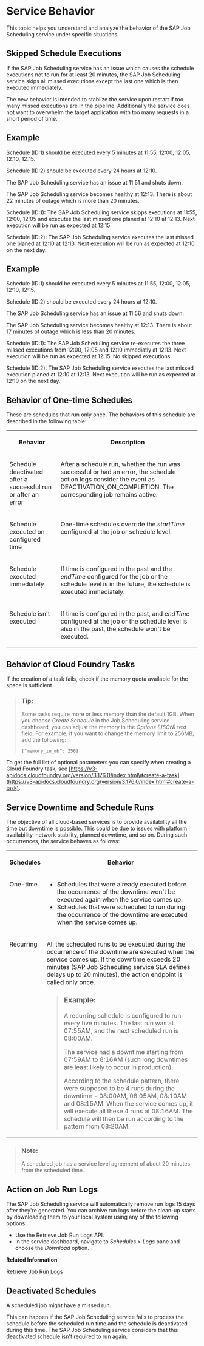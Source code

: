 <!-- loiod09664b7ae9d453e8b8a3a6e09449916 -->

# Service Behavior

This topic helps you understand and analyze the behavior of the SAP Job Scheduling service under specific situations.



<a name="loiod09664b7ae9d453e8b8a3a6e09449916__section_w5c_qyt_trb"/>

## Skipped Schedule Executions

If the SAP Job Scheduling service has an issue which causes the schedule executions not to run for at least 20 minutes, the SAP Job Scheduling service skips all missed executions except the last one which is then executed immediately.

The new behavior is intended to stablize the service upon restart if too many missed executions are in the pipeline. Additionally the service does not want to overwhelm the target application with too many requests in a short period of time.



## Example

Schedule \(ID:1\) should be executed every 5 minutes at 11:55, 12:00, 12:05, 12:10, 12:15.

Schedule \(ID:2\) should be executed every 24 hours at 12:10.

The SAP Job Scheduling service has an issue at 11:51 and shuts down.

The SAP Job Scheduling service becomes healthy at 12:13. There is about 22 minutes of outage which is more than 20 minutes.

Schedule \(ID:1\): The SAP Job Scheduling service skipps executions at 11:55, 12:00, 12:05 and executes the last missed one planed at 12:10 at 12:13. Next execution will be run as expected at 12:15.

Schedule \(ID:2\): The SAP Job Scheduling service executes the last missed one planed at 12:10 at 12:13. Next execution will be run as expected at 12:10 on the next day.



## Example

Schedule \(ID:1\) should be executed every 5 minutes at 11:55, 12:00, 12:05, 12:10, 12:15.

Schedule \(ID:2\) should be executed every 24 hours at 12:10.

The SAP Job Scheduling service has an issue at 11:56 and shuts down.

The SAP Job Scheduling service becomes healthy at 12:13. There is about 17 minutes of outage which is less than 20 minutes.

Schedule \(ID:1\): The SAP Job Scheduling service re-executes the three missed executions from 12:00, 12:05 and 12:10 immediatly at 12:13. Next execution will be run as expected at 12:15. No skipped executions.

Schedule \(ID:2\): The SAP Job Scheduling service executes the last missed execution planed at 12:10 at 12:13. Next execution will be run as expected at 12:10 on the next day.



<a name="loiod09664b7ae9d453e8b8a3a6e09449916__section_o5j_2w1_mbb"/>

## Behavior of One-time Schedules

These are schedules that run only once. The behaviors of this schedule are described in the following table:


<table>
<tr>
<th valign="top">

Behavior

</th>
<th valign="top">

Description

</th>
</tr>
<tr>
<td valign="top">

Schedule deactivated after a successful run or after an error

</td>
<td valign="top">

After a schedule run, whether the run was successful or had an error, the schedule action logs consider the event as DEACTIVATION\_ON\_COMPLETION. The corresponding job remains active.

</td>
</tr>
<tr>
<td valign="top">

Schedule executed on configured time

</td>
<td valign="top">

One-time schedules override the *startTime* configured at the job or schedule level.

</td>
</tr>
<tr>
<td valign="top">

Schedule executed immediately

</td>
<td valign="top">

If time is configured in the past and the *endTime* configured for the job or the schedule level is in the future, the schedule is executed immediately.

</td>
</tr>
<tr>
<td valign="top">

Schedule isn't executed

</td>
<td valign="top">

If time is configured in the past, and *endTime* configured at the job or the schedule level is also in the past, the schedule won't be executed.

</td>
</tr>
</table>



<a name="loiod09664b7ae9d453e8b8a3a6e09449916__section_kls_n34_y2b"/>

## Behavior of Cloud Foundry Tasks

If the creation of a task fails, check if the memory quota available for the space is sufficient.

> ### Tip:  
> Some tasks require more or less memory than the default 1GB. When you choose *Create Schedule* in the Job Scheduling service dashboard, you can adjust the memory in the *Options \(JSON\)* text field. For example, if you want to change the memory limit to 256MB, add the following:
> 
> ```
> {"memory_in_mb": 256}
> ```

To get the full list of optional parameters you can specify when creating a Cloud Foundry task, see [https://v3-apidocs.cloudfoundry.org/version/3.176.0/index.html\#create-a-task](https://v3-apidocs.cloudfoundry.org/version/3.176.0/index.html#create-a-task).



<a name="loiod09664b7ae9d453e8b8a3a6e09449916__section_sms_fw1_mbb"/>

## Service Downtime and Schedule Runs

The objective of all cloud-based services is to provide availability all the time but downtime is possible. This could be due to issues with platform availability, network stability, planned downtime, and so on. During such occurrences, the service behaves as follows:


<table>
<tr>
<th valign="top">

Schedules

</th>
<th valign="top">

Behavior

</th>
</tr>
<tr>
<td valign="top">

One-time

</td>
<td valign="top">

-   Schedules that were already executed before the occurrence of the downtime won't be executed again when the service comes up.
-   Schedules that were scheduled to run during the occurrence of the downtime are executed when the service comes up.



</td>
</tr>
<tr>
<td valign="top">

Recurring

</td>
<td valign="top">

All the scheduled runs to be executed during the occurrence of the downtime are executed when the service comes up. If the downtime exceeds 20 minutes \(SAP Job Scheduling service SLA defines delays up to 20 minutes\), the action endpoint is called only once.

> ### Example:  
> A recurring schedule is configured to run every five minutes. The last run was at 07:55AM, and the next scheduled run is 08:00AM.
> 
> The service had a downtime starting from 07:59AM to 8:16AM \(such long downtimes are least likely to occur in production\).
> 
> According to the schedule pattern, there were supposed to be 4 runs during the downtime - 08:00AM, 08:05AM, 08:10AM and 08:15AM. When the service comes up, it will execute all these 4 runs at 08:16AM. The schedule will then be run according to the pattern from 08:20AM.



</td>
</tr>
</table>

> ### Note:  
> A scheduled job has a service level agreement of about 20 minutes from the scheduled time.



<a name="loiod09664b7ae9d453e8b8a3a6e09449916__section_RunLogs"/>

## Action on Job Run Logs

The SAP Job Scheduling service will automatically remove run logs 15 days after they're generated. You can archive run logs before the clean-up starts by downloading them to your local system using any of the following options:

-   Use the Retrieve Job Run Logs API.
-   In the service dashboard, navigate to *Schedules* \> *Logs* pane and choose the *Download* option.

**Related Information**  


[Retrieve Job Run Logs](retrieve-job-run-logs-13d38f3.md "This API retrieves the run logs for a specified job schedule.")

<a name="loio3aaa1cf65a30407da04d0755d5f92ab6"/>

<!-- loio3aaa1cf65a30407da04d0755d5f92ab6 -->

## Deactivated Schedules

A scheduled job might have a missed run.

This can happen if the SAP Job Scheduling service fails to process the schedule before the scheduled run time and the schedule is deactivated during this time. The SAP Job Scheduling service considers that this deactivated schedule isn't required to run again.

